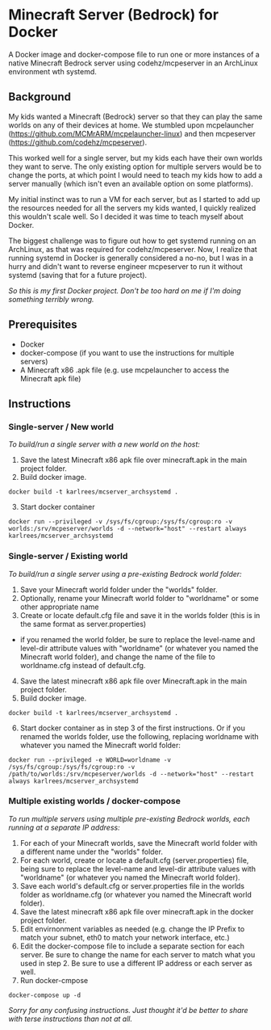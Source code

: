 # Minecraft Server (Bedrock) for Docker

A Docker image and docker-compose file to run one or more instances of a native Minecraft Bedrock server using codehz/mcpeserver in an ArchLinux environment wth systemd.


## Background

My kids wanted a Minecraft (Bedrock) server so that they can play the same worlds on any of their devices at home.  We stumbled upon mcpelauncher (https://github.com/MCMrARM/mcpelauncher-linux) and then mcpeserver (https://github.com/codehz/mcpeserver).

This worked well for a single server, but my kids each have their own worlds they want to serve.  The only existing option for multiple servers would be to change the ports, at which point I would need to teach my kids how to add a server manually (which isn't even an available option on some platforms).

My initial instinct was to run a VM for each server, but as I started to add up the resources needed for all the servers my kids wanted, I quickly realized this wouldn't scale well.  So I decided it was time to teach myself about Docker.

The biggest challenge was to figure out how to get systemd running on an ArchLinux, as that was required for codehz/mcpeserver.  Now, I realize that running systemd in Docker is generally considered a no-no, but I was in a hurry and didn't want to reverse engineer mcpeserver to run it without systemd (saving that for a future project).

*So this is my first Docker project.  Don't be too hard on me if I'm doing something terribly wrong.*


## Prerequisites

- Docker
- docker-compose (if you want to use the instructions for  multiple servers)
- A Minecraft x86 .apk file (e.g. use mcpelauncher to access the Minecraft apk file)

## Instructions

### Single-server / New world

*To build/run a single server with a new world on the host:*

1. Save the latest Minecraft x86 apk file over minecraft.apk in the main project folder.
2. Build docker image.

```
docker build -t karlrees/mcserver_archsystemd .
```

3. Start docker container

```
docker run --privileged -v /sys/fs/cgroup:/sys/fs/cgroup:ro -v worlds:/srv/mcpeserver/worlds -d --network="host" --restart always karlrees/mcserver_archsystemd
```

### Single-server / Existing world

*To build/run a single server using a pre-existing Bedrock world folder:*

1. Save your Minecraft world folder under the "worlds" folder.
2. Optionally, rename your Minecraft world folder to "worldname" or some other appropriate name
3. Create or locate default.cfg file and save it in the worlds folder (this is in the same format as server.properties)
 - if you renamed the world folder, be sure to replace the level-name and level-dir attribute values with "worldname" (or whatever you named the Minecraft world folder), and change the name of the file to worldname.cfg instead of default.cfg. 
4. Save the latest minecraft x86 apk file over Minecraft.apk in the main project folder.
5. Build docker image.

```
docker build -t karlrees/mcserver_archsystemd .
```

6. Start docker container as in step 3 of the first instructions.  Or if you renamed the worlds folder, use the following, replacing worldname with whatever you named the Minecraft world folder:

```
docker run --privileged -e WORLD=worldname -v /sys/fs/cgroup:/sys/fs/cgroup:ro -v /path/to/worlds:/srv/mcpeserver/worlds -d --network="host" --restart always karlrees/mcserver_archsystemd
```

### Multiple existing worlds / docker-compose

*To run multiple servers using multiple pre-existing Bedrock worlds, each running at a separate IP address:*

1. For each of your Minecraft worlds, save the Minecraft world folder with a different name under the "worlds" folder.
2. For each world, create or locate a default.cfg (server.properties) file, being sure to replace the level-name and level-dir attribute values with "worldname" (or whatever you named the Minecraft world folder).
3. Save each world's default.cfg or server.properties file in the worlds folder as worldname.cfg (or whatever you named the Minecraft world folder).
4. Save the latest minecraft x86 apk file over minecraft.apk in the docker project folder.
5. Edit envirnonment variables as needed (e.g. change the IP Prefix to match your subnet, eth0 to match your network interface, etc.)
6. Edit the docker-compose file to include a separate section for each server.  Be sure to change the name for each server to match what you used in step 2.  Be sure to use a different IP address or each server as well.
7. Run docker-cmpose

```
docker-compose up -d
```


*Sorry for any confusing instructions.  Just thought it'd be better to share with terse instructions than not at all.*
